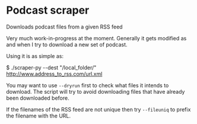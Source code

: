# Podcast scraper
Downloads podcast files from a given RSS feed

Very much work-in-progress at the moment. Generally it gets modified as and when I try to download a new set of podcast.

Using it is as simple as:

$ ./scraper-py --dest "/local_folder/" http://www.address_to_rss.com/url.xml

You may want to use `--dryrun` first to check what files it intends to download. The script will try to avoid downloading files that have already been downloaded before.

If the filenames of the RSS feed are not unique then try `--fileuniq` to prefix the filename with the URL.
